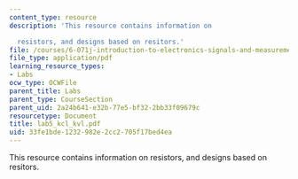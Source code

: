 ```yaml
---
content_type: resource
description: 'This resource contains information on

  resistors, and designs based on resitors.'
file: /courses/6-071j-introduction-to-electronics-signals-and-measurement-spring-2006/33fe1bde1232982e2cc2705f17bed4ea_lab5_kcl_kvl.pdf
file_type: application/pdf
learning_resource_types:
- Labs
ocw_type: OCWFile
parent_title: Labs
parent_type: CourseSection
parent_uid: 2a24b641-e32b-77e5-bf32-2bb33f09679c
resourcetype: Document
title: lab5_kcl_kvl.pdf
uid: 33fe1bde-1232-982e-2cc2-705f17bed4ea
---
```

This resource contains information on
resistors, and designs based on resitors.


